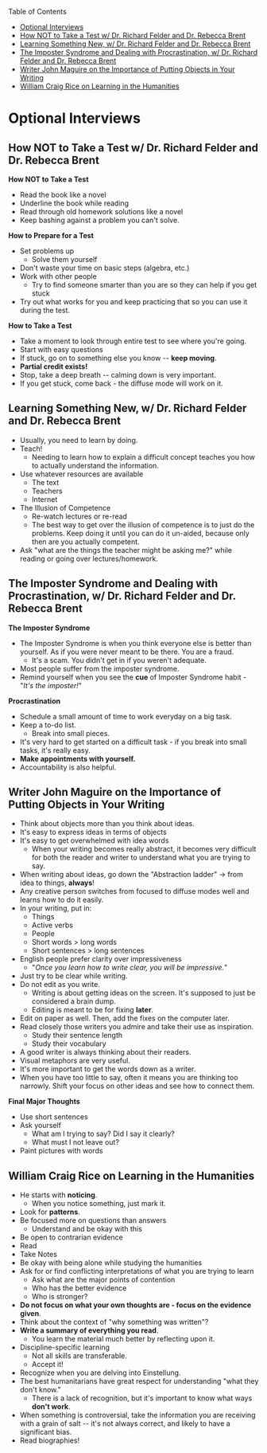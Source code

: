 <!-- START doctoc generated TOC please keep comment here to allow auto update -->
<!-- DON'T EDIT THIS SECTION, INSTEAD RE-RUN doctoc TO UPDATE -->
Table of Contents

-   [Optional Interviews](#optional-interviews)
-   [How NOT to Take a Test w/ Dr. Richard Felder and Dr. Rebecca
    Brent](#how-not-to-take-a-test-w-dr-richard-felder-and-dr-rebecca-brent)
-   [Learning Something New, w/ Dr. Richard Felder and Dr. Rebecca
    Brent](#learning-something-new-w-dr-richard-felder-and-dr-rebecca-brent)
-   [The Imposter Syndrome and Dealing with Procrastination, w/ Dr.
    Richard Felder and Dr. Rebecca
    Brent](#the-imposter-syndrome-and-dealing-with-procrastination-w-dr-richard-felder-and-dr-rebecca-brent)
-   [Writer John Maguire on the Importance of Putting Objects in Your
    Writing](#writer-john-maguire-on-the-importance-of-putting-objects-in-your-writing)
-   [William Craig Rice on Learning in the
    Humanities](#william-craig-rice-on-learning-in-the-humanities)

<!-- END doctoc generated TOC please keep comment here to allow auto update -->
Optional Interviews
===================

How NOT to Take a Test w/ Dr. Richard Felder and Dr. Rebecca Brent
------------------------------------------------------------------

**How NOT to Take a Test**

-   Read the book like a novel
-   Underline the book while reading
-   Read through old homework solutions like a novel
-   Keep bashing against a problem you can't solve.

**How to Prepare for a Test**

-   Set problems up
    -   Solve them yourself
-   Don't waste your time on basic steps (algebra, etc.)
-   Work with other people
    -   Try to find someone smarter than you are so they can help if you
        get stuck
-   Try out what works for you and keep practicing that so you can use
    it during the test.

**How to Take a Test**

-   Take a moment to look through entire test to see where you're going.
-   Start with easy questions
-   If stuck, go on to something else you know -- **keep moving**.
-   **Partial credit exists!**
-   Stop, take a deep breath -- calming down is very important.
-   If you get stuck, come back - the diffuse mode will work on it.

Learning Something New, w/ Dr. Richard Felder and Dr. Rebecca Brent
-------------------------------------------------------------------

-   Usually, you need to learn by doing.
-   Teach!
    -   Needing to learn how to explain a difficult concept teaches you
        how to actually understand the information.
-   Use whatever resources are available
    -   The text
    -   Teachers
    -   Internet
-   The Illusion of Competence
    -   Re-watch lectures or re-read
    -   The best way to get over the illusion of competence is to just
        do the problems. Keep doing it until you can do it un-aided,
        because only then are you actually competent.
-   Ask "what are the things the teacher might be asking me?" while
    reading or going over lectures/homework.

The Imposter Syndrome and Dealing with Procrastination, w/ Dr. Richard Felder and Dr. Rebecca Brent
---------------------------------------------------------------------------------------------------

**The Imposter Syndrome**

-   The Imposter Syndrome is when you think everyone else is better
    than yourself. As if you were never meant to be there. You are
    a fraud.
    -   It's a scam. You didn't get in if you weren't adequate.
-   Most people suffer from the imposter syndrome.
-   Remind yourself when you see the **cue** of Imposter Syndrome
    habit - "*It's the imposter!*"

**Procrastination**

-   Schedule a small amount of time to work everyday on a big task.
-   Keep a to-do list.
    -   Break into small pieces.
-   It's very hard to get started on a difficult task - if you break
    into small tasks, it's really easy.
-   **Make appointments with yourself.**
-   Accountability is also helpful.

Writer John Maguire on the Importance of Putting Objects in Your Writing
------------------------------------------------------------------------

-   Think about objects more than you think about ideas.
-   It's easy to express ideas in terms of objects
-   It's easy to get overwhelmed with idea words
    -   When your writing becomes really abstract, it becomes very
        difficult for both the reader and writer to understand what you
        are trying to say.
-   When writing about ideas, go down the "Abstraction ladder" -&gt;
    from idea to things, **always**!
-   Any creative person switches from focused to diffuse modes well and
    learns how to do it easily.
-   In your writing, put in:
    -   Things
    -   Active verbs
    -   People
    -   Short words &gt; long words
    -   Short sentences &gt; long sentences
-   English people prefer clarity over impressiveness
    -   "*Once you learn how to write clear, you will be impressive.*"
-   Just try to be clear while writing.
-   Do not edit as you write.
    -   Writing is about getting ideas on the screen. It's supposed to
        just be considered a brain dump.
    -   Editing is meant to be for fixing **later**.
-   Edit on paper as well. Then, add the fixes on the computer later.
-   Read closely those writers you admire and take their use
    as inspiration.
    -   Study their sentence length
    -   Study their vocabulary
-   A good writer is always thinking about their readers.
-   Visual metaphors are very useful.
-   It's more important to get the words down as a writer.
-   When you have too little to say, often it means you are thinking
    too narrowly. Shift your focus on other ideas and see how to
    connect them.

**Final Major Thoughts**

-   Use short sentences
-   Ask yourself
    -   What am I trying to say? Did I say it clearly?
    -   What must I not leave out?
-   Paint pictures with words

William Craig Rice on Learning in the Humanities
------------------------------------------------

-   He starts with **noticing**.
    -   When you notice something, just mark it.
-   Look for **patterns**.
-   Be focused more on questions than answers
    -   Understand and be okay with this
-   Be open to contrarian evidence
-   Read
-   Take Notes
-   Be okay with being alone while studying the humanities
-   Ask for or find conflicting interpretations of what you are trying
    to learn
    -   Ask what are the major points of contention
    -   Who has the better evidence
    -   Who is stronger?
-   **Do not focus on what your own thoughts are - focus on the evidence
    given**.
-   Think about the context of "why something was written"?
-   **Write a summary of everything you read**.
    -   You learn the material much better by reflecting upon it.
-   Discipline-specific learning
    -   Not all skills are transferable.
    -   Accept it!
-   Recognize when you are delving into Einstellung.
-   The best humanitarians have great respect for understanding "what
    they don't know."
    -   There is a lack of recognition, but it's important to know what
        ways **don't work**.
-   When something is controversial, take the information you are
    receiving with a grain of salt -- it's not always correct, and
    likely to have a significant bias.
-   Read biographies!

